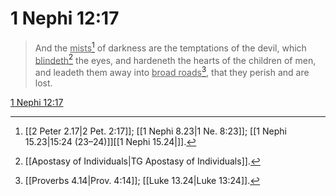 # 1 Nephi 12:17

> And the <u>mists</u>[^a] of darkness are the temptations of the devil, which <u>blindeth</u>[^b] the eyes, and hardeneth the hearts of the children of men, and leadeth them away into <u>broad roads</u>[^c], that they perish and are lost.

[1 Nephi 12:17](https://www.churchofjesuschrist.org/study/scriptures/bofm/1-ne/12?lang=eng&id=p17#p17)


[^a]: [[2 Peter 2.17|2 Pet. 2:17]]; [[1 Nephi 8.23|1 Ne. 8:23]]; [[1 Nephi 15.23|15:24 (23–24)]][[1 Nephi 15.24|]].  
[^b]: [[Apostasy of Individuals|TG Apostasy of Individuals]].  
[^c]: [[Proverbs 4.14|Prov. 4:14]]; [[Luke 13.24|Luke 13:24]].  
